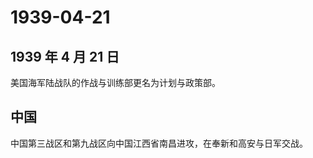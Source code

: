 # 1939-04-21

## 1939 年 4 月 21 日

美国海军陆战队的作战与训练部更名为计划与政策部。

## 中国

中国第三战区和第九战区向中国江西省南昌进攻，在奉新和高安与日军交战。

